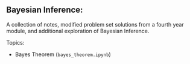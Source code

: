 ## Bayesian Inference:

A collection of notes, modified problem set solutions from a fourth year module, and additional exploration of Bayesian Inference.

Topics:

- Bayes Theorem (```bayes_theorem.ipynb```)